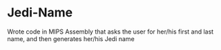 # Jedi-Name

Wrote code in MIPS Assembly that asks the user for her/his first and last name, and then generates her/his Jedi name
